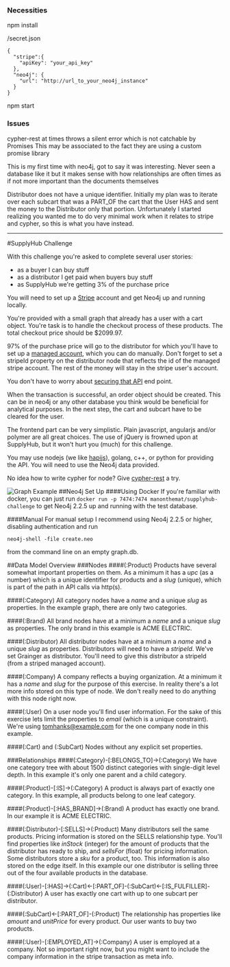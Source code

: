 ### Necessities

npm install

/secret.json

```
{
  "stripe":{
    "apiKey": "your_api_key"
  },
  "neo4j": {
    "url": "http://url_to_your_neo4j_instance"
  }
}
```

npm start

### Issues

cypher-rest at times throws a silent error which is not catchable by Promises
This may be associated to the fact they are using a custom promise library

This is my first time with neo4j, got to say it was interesting. Never seen a database
like it but it makes sense with how relationships are often times as if not more important
than the documents themselves

Distributor does not have a unique identifier. Initially my plan was to iterate over each subcart that was a PART_OF the cart that the User HAS and sent the money to the Distributor only that portion. Unfortunately I started realizing you wanted me to do very minimal work when it relates to stripe and cypher, so this is what you have instead.

---

#SupplyHub Challenge

With this challenge you're asked to complete several user stories:

- as a buyer I can buy stuff
- as a distributor I get paid when buyers buy stuff
- as SupplyHub we're getting 3% of the purchase price

You will need to set up a [Stripe](https://stripe.com/) account and get Neo4j up and running locally.

You're provided with a small graph that already has a user with a cart object. You're task is to handle the checkout process of these products. The total checkout price should be $2099.97.

97% of the purchase price will go to the distributor for which you'll have to set up a [managed account](https://stripe.com/docs/connect/managed-accounts), which you can do manually. Don't forget to set a stripeId property on the distributor node that reflects the id of the managed stripe account. The rest of the money will stay in the stripe user's account.

You don't have to worry about [securing that API](https://tools.ietf.org/html/rfc7519) end point.

When the transaction is successful, an order object should be created. This can be in neo4j or any other database you think would be beneficial for analytical purposes. In the next step, the cart and subcart have to be cleared for the user.

The frontend part can be very simplistic. Plain javascript, angularjs and/or polymer are all great choices. The use of jQuery is frowned upon at SupplyHub, but it won't hurt you (much) for this challenge.

You may use nodejs (we like [hapijs](http://hapijs.com/)), golang, c++, or python for providing the API. You will need to use the Neo4j data provided.

No idea how to write cypher for node? Give [cypher-rest](https://www.npmjs.com/package/cypher-rest) a try.

![Graph Example](example_graph.png)
##Neo4j Set Up
####Using Docker
If you're familiar with docker, you can just run ```docker run -p 7474:7474 manonthemat/supplyhub-challenge``` to get Neo4j 2.2.5 up and running with the test database.

####Manual
For manual setup I recommend using Neo4j 2.2.5 or higher, disabling authentication and run

    neo4j-shell -file create.neo

from the command line on an empty graph.db.

##Data Model Overview
###Nodes
####(:Product)
Products have several somewhat important properties on them.
As a minimum it has a *upc* (as a number) which is a unique identifier for products and a *slug* (unique), which is part of the path in API calls via http(s).

####(:Category)
All category nodes have a *name* and a unique *slug* as properties.
In the example graph, there are only two categories.

####(:Brand)
All brand nodes have at a minimum a *name* and a unique *slug* as properties.
The only brand in this example is ACME ELECTRIC.

####(:Distributor)
All distributor nodes have at a minimum a *name* and a unique *slug* as properties. Distributors will need to have a *stripeId*. We've set Grainger as distributor. You'll need to give this distributor a stripeId (from a striped managed account).

####(:Company)
A company reflects a buying organization. At a minimum it has a *name* and *slug* for the purpose of this exercise. In reality there's a lot more info stored on this type of node. We don't really need to do anything with this node right now.

####(:User)
On a user node you'll find user information. For the sake of this exercise lets limit the properties to *email* (which is a unique constraint). We're using tomhanks@example.com for the one company node in this example.

####(:Cart) and (:SubCart)
Nodes without any explicit set properties.


###Relationships
####(:Category)-[:BELONGS_TO]->(:Category)
We have one category tree with about 1500 distinct categories with single-digit level depth. In this example it's only one parent and a child category.

####(:Product)-[:IS]->(:Category)
A product is always part of exactly one category. In this example, all products belong to one leaf category.

####(:Product)-[:HAS_BRAND]->(:Brand)
A product has exactly one brand. In our example it is ACME ELECTRIC.

####(:Distributor)-[:SELLS]->(:Product)
Many distributors sell the same products. Pricing information is stored on the SELLS relationship type. You'll find properties like *inStock* (integer) for the amount of products that the distributor has ready to ship, and *sellsFor* (float) for pricing information. Some distributors store a *sku* for a product, too. This information is also stored on the edge itself. In this example our one distributor is selling three out of the four available products in the database.

####(:User)-[:HAS]->(:Cart)<-[:PART_OF]-(:SubCart)<-[:IS_FULFILLER]-(:Distributor)
A user has exactly one cart with up to one subcart per distributor.

####(:SubCart)<-[:PART_OF]-(:Product)
The relationship has properties like *amount* and *unitPrice* for every product. Our user wants to buy two products.

####(:User)-[:EMPLOYED_AT]->(:Company)
A user is employed at a company. Not so important right now, but you might want to include the company information in the stripe transaction as meta info.
